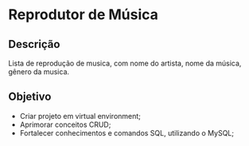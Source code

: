 Reprodutor de Música
====================


Descrição 
---------

Lista de reprodução de musica, com nome do artista, nome da música, gênero da musica.

Objetivo
--------
- Criar projeto em virtual environment;
- Aprimorar conceitos CRUD;
- Fortalecer conhecimentos e comandos SQL, utilizando o MySQL;
